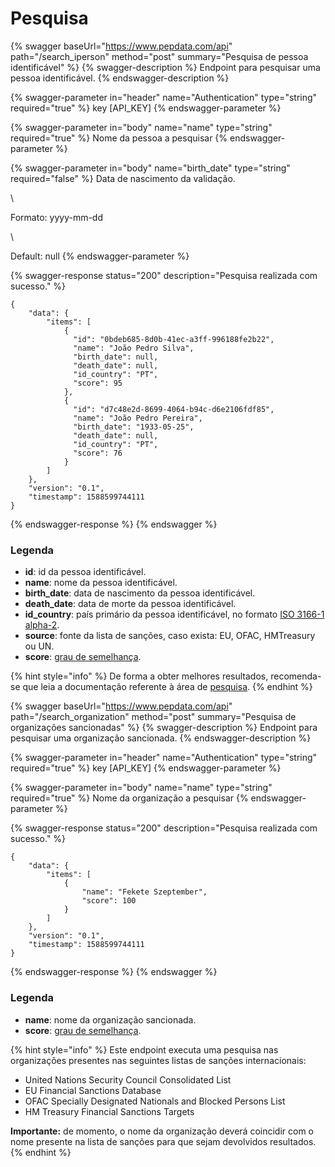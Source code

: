 # Pesquisa

{% swagger baseUrl="https://www.pepdata.com/api" path="/search_iperson" method="post" summary="Pesquisa de pessoa identificável" %}
{% swagger-description %}
Endpoint para pesquisar uma pessoa identificável.
{% endswagger-description %}

{% swagger-parameter in="header" name="Authentication" type="string" required="true" %}
key [API_KEY]
{% endswagger-parameter %}

{% swagger-parameter in="body" name="name" type="string" required="true" %}
Nome da pessoa a pesquisar
{% endswagger-parameter %}

{% swagger-parameter in="body" name="birth_date" type="string" required="false" %}
Data de nascimento da validação.

\\

Formato: yyyy-mm-dd

\\

Default: null
{% endswagger-parameter %}

{% swagger-response status="200" description="Pesquisa realizada com sucesso." %}
```
{
    "data": {
        "items": [
            {
              "id": "0bdeb685-8d0b-41ec-a3ff-996188fe2b22",
              "name": "João Pedro Silva",
              "birth_date": null,
              "death_date": null,
              "id_country": "PT",
              "score": 95
            },
            {
              "id": "d7c48e2d-8699-4064-b94c-d6e2106fdf85",
              "name": "João Pedro Pereira",
              "birth_date": "1933-05-25",
              "death_date": null,
              "id_country": "PT",
              "score": 76
            }
        ]
    },
    "version": "0.1",
    "timestamp": 1588599744111
}
```
{% endswagger-response %}
{% endswagger %}

### Legenda

* **id**: id da pessoa identificável.
* **name**: nome da pessoa identificável.
* **birth\_date**: data de nascimento da pessoa identificável.
* **death\_date**: data de morte da pessoa identificável.
* **id\_country**: país primário da pessoa identificável, no formato [ISO 3166-1 alpha-2](https://en.wikipedia.org/wiki/ISO\_3166-1\_alpha-2).
* **source**: fonte da lista de sanções, caso exista: EU, OFAC, HMTreasury ou UN.
* **score**: [grau de semelhança](../glossario/glossario-aplicacao.md#grau-de-semelhanca).

{% hint style="info" %}
De forma a obter melhores resultados, recomenda-se que leia a documentação referente à área de [pesquisa](../a-aplicacao/pesquisar/).
{% endhint %}

{% swagger baseUrl="https://www.pepdata.com/api" path="/search_organization" method="post" summary="Pesquisa de organizações sancionadas" %}
{% swagger-description %}
Endpoint para pesquisar uma organização sancionada.
{% endswagger-description %}

{% swagger-parameter in="header" name="Authentication" type="string" required="true" %}
key [API_KEY]
{% endswagger-parameter %}

{% swagger-parameter in="body" name="name" type="string" required="true" %}
Nome da organização a pesquisar
{% endswagger-parameter %}

{% swagger-response status="200" description="Pesquisa realizada com sucesso." %}
```
{
    "data": {
        "items": [
            {
                "name": "Fekete Szeptember",
                "score": 100
            }
        ]
    },
    "version": "0.1",
    "timestamp": 1588599744111
}
```
{% endswagger-response %}
{% endswagger %}

### Legenda

* **name**: nome da organização sancionada.
* **score**: [grau de semelhança](../glossario/glossario-aplicacao.md#grau-de-semelhanca).

{% hint style="info" %}
Este endpoint executa uma pesquisa nas organizações presentes nas seguintes listas de sanções internacionais:

* United Nations Security Council Consolidated List
* EU Financial Sanctions Database
* OFAC Specially Designated Nationals and Blocked Persons List
* HM Treasury Financial Sanctions Targets

**Importante:** de momento, o nome da organização deverá coincidir com o nome presente na lista de sanções para que sejam devolvidos resultados.
{% endhint %}
